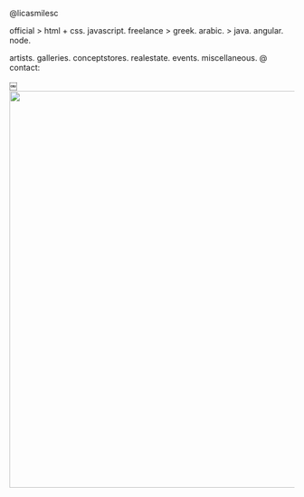 @licasmilesc

official > html + css. javascript. freelance > greek. arabic. > java. angular. node.

artists. galleries. conceptstores. realestate. events. miscellaneous. @ contact:

￼
<img src="https://user-images.githubusercontent.com/119945254/206821958-a405d739-df0b-4d18-8db0-1c4ba34e7cd7.png" alt="" width="700" height="auto">

<!--
**licasmilesc/licasmilesc** is a ✨ _special_ ✨ repository because its `README.md` (this file) appears on your GitHub profile.

Here are some ideas to get you started:

- 🔭 I’m currently working on ...
- 🌱 I’m currently learning ...
- 👯 I’m looking to collaborate on ...
- 🤔 I’m looking for help with ...
- 💬 Ask me about ...
- 📫 How to reach me: ...
- 😄 Pronouns: ...
- ⚡ Fun fact: ...
-->
